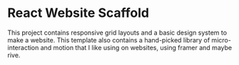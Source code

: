 # React Website Scaffold

This project contains responsive grid layouts and a basic design system to make a website. This template also contains a hand-picked library of micro-interaction and motion that I like using on websites, using framer and maybe rive.
